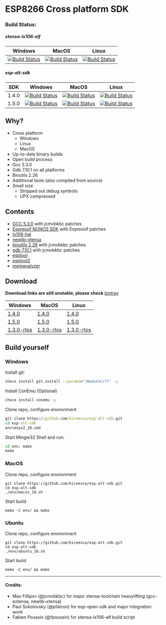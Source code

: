 # ESP8266 Cross platform SDK
### Build Status:
##### xtensa-lx106-elf
| Windows | MacOS | Linux |
| ------- | ----- | ----- |
| [![Build Status](https://jenkins.dandle.co/buildStatus/icon?job=xtensa-lx106-elf/label=build-win2012r2x64-01)](https://jenkins.dandle.co/job/xtensa-lx106-elf/label=build-win2012r2x64-01/)| [![Build Status](https://jenkins.dandle.co/buildStatus/icon?job=xtensa-lx106-elf/label=build-osx-01)](https://jenkins.dandle.co/job/xtensa-lx106-elf/label=build-osx-01/) | [![Build Status](https://jenkins.dandle.co/buildStatus/icon?job=xtensa-lx106-elf/label=build-ubuntu14-01)](https://jenkins.dandle.co/job/xtensa-lx106-elf/label=build-ubuntu14-01/) |

##### esp-alt-sdk
| SDK | Windows | MacOS | Linux |
| ------------- | ------------- | ------------- | ------------- |
| 1.4.0 | [![Build Status](https://jenkins.dandle.co/buildStatus/icon?job=esp-alt-sdk/VERSION=1.4.0,label=build-win2012r2x64-01)](https://jenkins.dandle.co/job/esp-alt-sdk/VERSION=1.4.0,label=build-win2012r2x64-01/) | [![Build Status](https://jenkins.dandle.co/buildStatus/icon?job=esp-alt-sdk/VERSION=1.4.0,label=build-osx-01)](https://jenkins.dandle.co/job/esp-alt-sdk/VERSION=1.4.0,label=build-osx-01/) | [![Build Status](https://jenkins.dandle.co/buildStatus/icon?job=esp-alt-sdk/VERSION=1.4.0,label=build-ubuntu14-01)](https://jenkins.dandle.co/job/esp-alt-sdk/VERSION=1.4.0,label=build-ubuntu14-01) |
| 1.5.0 | [![Build Status](https://jenkins.dandle.co/buildStatus/icon?job=esp-alt-sdk/VERSION=1.5.0,label=build-win2012r2x64-01)](https://jenkins.dandle.co/job/esp-alt-sdk/VERSION=1.5.0,label=build-win2012r2x64-01/) | [![Build Status](https://jenkins.dandle.co/buildStatus/icon?job=esp-alt-sdk/VERSION=1.5.0,label=build-osx-01)](https://jenkins.dandle.co/job/esp-alt-sdk/VERSION=1.5.0,label=build-osx-01/) | [![Build Status](https://jenkins.dandle.co/buildStatus/icon?job=esp-alt-sdk/VERSION=1.5.0,label=build-ubuntu14-01)](https://jenkins.dandle.co/job/esp-alt-sdk/VERSION=1.5.0,label=build-ubuntu14-01) |

## Why?
- Cross platform
    + Windows
    + Linux
    + MacOS
- Up-to-date binary builds
- Open build process 
- Gcc 5.3.0
- Gdb 7.10.1 on all platforms
- Binutils 2.26
- Additional tools (also compiled from source)
- Small size
    + Stripped out debug symbols
    + UPX compressed

## Contents
- [GCC 5.3.0](http://ftp.gnu.org/gnu/gcc/gcc-5.3.0/gcc-5.3.0.tar.bz2) with jcmvbkbc patches
- [Espressif NONOS SDK](http://bbs.espressif.com/viewforum.php?f=46) with Espressif patches
- [lx106-hal](https://github.com/tommie/lx106-hal)
- [newlib-xtensa](https://github.com/jcmvbkbc/newlib-xtensa)
- [binutils 2.26](http://ftp.gnu.org/gnu/binutils/binutils-2.26.tar.bz2) with jcmvbkbc patches
- [gdb 7.10.1](http://ftp.gnu.org/gnu/gdb/gdb-7.10.1.tar.gz) with jcmvbkbc patches
- [esptool](https://github.com/themadinventor/esptool)
- [esptool2](https://github.com/raburton/esptool2)
- [memanalyzer](https://github.com/Sermus/ESP8266_memory_analyzer)

## Download
__Download links are still unstable, please check__ [bintray](https://bintray.com/kireevco/generic/esp-alt-sdk/view#files)

| Windows | MacOS | Linux |
| ------------- | ------------- | ------------- |
| [1.4.0](https://bintray.com/kireevco/generic/esp-alt-sdk/1.4.0/view#files) | [1.4.0](https://bintray.com/kireevco/generic/esp-alt-sdk/1.4.0/view#files) | [1.4.0](https://bintray.com/kireevco/generic/esp-alt-sdk/1.4.0/view#files) |
| [1.5.0](https://bintray.com/kireevco/generic/esp-alt-sdk/1.5.0/view#files) | [1.5.0](https://bintray.com/kireevco/generic/esp-alt-sdk/1.5.0/view#files) | [1.5.0](https://bintray.com/kireevco/generic/esp-alt-sdk/1.5.0/view#files) |
| [1.3.0-rtos](https://bintray.com/kireevco/generic/esp-alt-sdk/1.3.0-rtos/view#files) | [1.3.0-rtos](https://bintray.com/kireevco/generic/esp-alt-sdk/1.3.0-rtos/view#files) | [1.3.0-rtos](https://bintray.com/kireevco/generic/esp-alt-sdk/1.3.0-rtos/view#files) |

## Build yourself
### Windows
Install git:
```cmd
choco install git.install --params="/NoAutoCrlf" -y
```

Install ConEmu (Optional)
```cmd
choco install conemu -y
```

Clone repo, configure environment
```cmd
git clone https://github.com/kireevco/esp-alt-sdk.git
cd esp-alt-sdk
env\msys2_10.cmd
```

Start Mingw32 Shell and run:
```cmd
cd env; make
make
```

### MacOS
Clone repo, configure environment
```shell
git clone https://github.com/kireevco/esp-alt-sdk.git
cd esp-alt-sdk
./env/macos_10.sh
```

Start build
```shell
make -C env/ && make
```


### Ubuntu
Clone repo, configure environment
```shell
git clone https://github.com/kireevco/esp-alt-sdk.git
cd esp-alt-sdk
./env/ubuntu_10.sh
```

Start build
```shell
make -C env/ && make
```


-----
#### Credits:
- Max Fillipov (@jcmvbkbc) for major xtensa-toolchain heavylifting (gcc-extensa, newlib-xtensa)
- Paul Sokolovsky (@pfalcon) for esp-open-sdk and major integration work
- Fabien Poussin (@fpoussin) for xtensa-lx106-elf build script
